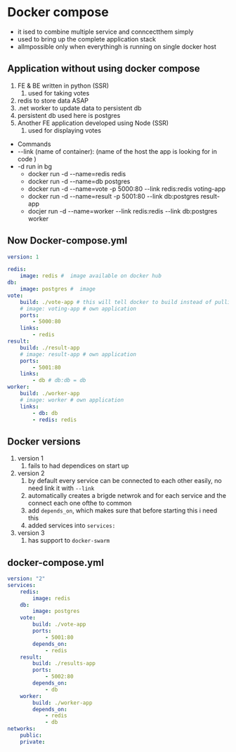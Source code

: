 # Docker compose

- it ised to combine multiple service and conncectthem simply
- used to bring up the complete application stack
- allmpossible only when everythingh is running on single docker host

## Application without using docker compose

1. FE & BE written in python (SSR)
   1. used for taking votes
2. redis to store data ASAP
3. .net worker to update data to persistent db
4. persistent db used here is postgres
5. Another FE application developed using Node (SSR)
   1. used for displaying votes

- Commands
- --link (name of container): (name of the host the app is looking for in code )
- -d run in bg
  - docker run -d --name=redis redis
  - docker run -d --name=db postgres
  - docker run -d --name=vote -p 5000:80 --link redis:redis voting-app
  - docker run -d --name=result -p 5001:80 --link db:postgres result-app
  - docjer run -d --name=worker --link redis:redis --link db:postgres worker

## Now Docker-compose.yml

```yml
version: 1

redis:
	image: redis #  image available on docker hub
db:
	image: postgres #  image
vote:
	build: ./vote-app # this will tell docker to build instead of pulling from docker hub
	# image: voting-app # own application
	ports:
		- 5000:80
	links:
		- redis
result:
	build: ./result-app
	# image: result-app # own application
	ports:
		- 5001:80
	links:
		- db # db:db = db
worker:
	build: ./worker-app
	# image: worker # own application
	links:
		- db: db
		- redis: redis
```

## Docker versions

1. version 1
   1. fails to had dependices on start up
2. version 2
   1. by default every service can be connected to each other easily, no need link it with `--link`
   2. automatically creates a brigde netwrok and for each service and the connect each one ofthe to common
   3. add `depends_on`, which makes sure that before starting this i need this
   4. added services into `services: `
3. version 3
   1. has support to `docker-swarm`

## docker-compose.yml

```yml
version: "2"
services:
	redis:
		image: redis
	db:
		image: postgres
	vote:
		build: ./vote-app
		ports:
			- 5001:80
		depends_on:
			- redis
	result:
		build: ./results-app
		ports:
			- 5002:80
		depends_on:
			- db
	worker:
		build: ./worker-app
		depends_on:
			- redis
			- db
networks:
	public:
	private:

```
